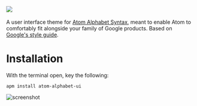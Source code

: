 ![](https://raw.githubusercontent.com/jmcalaway/atom-alphabet-syntax/master/alphabet-ui-header.png)
---

A user interface theme for [Atom Alphabet Syntax](https://github.com/jmcalaway/atom-alphabet-syntax), meant to enable Atom to comfortably fit alongside your family of Google products. Based on [Google's style guide](https://www.google.com/design/spec/style/color.html#).

# Installation
With the terminal open, key the following:

```shell
apm install atom-alphabet-ui
```

![screenshot](screenshot-here.png)